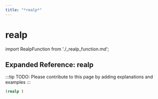 ```yaml
---
title: "*realp*"
---
```


# realp

import RealpFunction from './_realp_function.md';

<RealpFunction />

## Expanded Reference: realp

:::tip
TODO: Please contribute to this page by adding explanations and examples
:::

```lisp
(realp )
```
